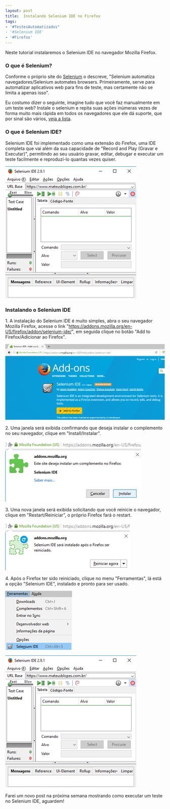 ```yaml
---
layout: post
title:  Instalando Selenium IDE no Firefox
tags:
- '#TestesAutomatizados"
- '#Selenium IDE'
- '#Firefox'
---
```


<p>Neste tutorial instalaremos o Selenium IDE no navegador Mozilla Firefox.</p>

<h3 id="heading3">O que é Selenium?</h3>

<p>Conforme o próprio site do <a href="http://www.seleniumhq.org/" target="_blank">Selenium</a> o descreve, "Selenium automatiza navegadores/Selenium automates browsers. Primeiramente, serve para automatizar aplicativos web para fins de teste, mas certamente não se limita a apenas isso".</p>
<p>Eu costumo dizer o seguinte, imagine tudo que você faz manualmente em um teste web? Instale o selenium e repita suas ações inúmeras vezes de forma muito mais rápida em todos os navegadores que ele dá suporte, que por sinal são vários, <a href="http://www.seleniumhq.org/about/platforms.jsp#browsers" target="_blank">veja a lista</a>.</p>

<h3 id="heading3">O que é Selenium IDE?</h3>

<p>Selenium IDE foi implementado como uma extensão do Firefox, uma IDE completa que vai além da sua capacidade de "Record and Play (Gravar e Executar)", permitindo ao seu usuário gravar, editar, debugar e executar um teste facilmente e reproduzí-lo quantas vezes quiser.</p>

<p><img src="https://raw.githubusercontent.com/mateusblopes/mateusblopes.github.io/master/_posts/img/SeleniumIDE1.png" alt="Selenium IDE - Tela principal do Selenium IDE" /></p>

<h3 id="heading3">Instalando o Selenium IDE</h3>

<p>1. A instalação do Selenium IDE é muito simples, abra o seu navegador Mozilla Firefox, acesse o link "<a href="https://addons.mozilla.org/en-US/firefox/addon/selenium-ide/" target="_blank">https://addons.mozilla.org/en-US/firefox/addon/selenium-ide/</a>", em seguida clique no botão "Add to Firefox/Adicionar ao Firefox".</p>

<p><img src="https://raw.githubusercontent.com/mateusblopes/mateusblopes.github.io/master/_posts/img/SeleniumIDE2.png" alt="Selenium IDE - Acessando site de Add-ons do Firefox" /></p>

<p>2. Uma janela será exibida confirmando que deseja instalar o complemento no seu navegador, clique em "Install/Instalar".</p>

<p><img src="https://raw.githubusercontent.com/mateusblopes/mateusblopes.github.io/master/_posts/img/SeleniumIDE3.png" alt="Selenium - Confirmando instalação" /></p>

<p>3. Uma nova janela será exibida solicitando que você reinicie o navegador, clique em "Restart/Reiniciar", o próprio Firefox fará o restart.</p>

<p><img src="https://raw.githubusercontent.com/mateusblopes/mateusblopes.github.io/master/_posts/img/SeleniumIDE4.png" alt="Selenium IDE - Reiniciar o navegador" /></p>

<p>4. Após o Firefox ter sido reiniciado, clique no menu "Ferramentas", lá está a opção "Selenium IDE", instalado e pronto para ser usado.</p>

<p><img src="https://raw.githubusercontent.com/mateusblopes/mateusblopes.github.io/master/_posts/img/SeleniumIDE5.png" alt="Selenium IDE - Reiniciar o navegador" /></p>
<p><img src="https://raw.githubusercontent.com/mateusblopes/mateusblopes.github.io/master/_posts/img/SeleniumIDE1.png" alt="Selenium IDE - Tela principal do Selenium IDE" /></p>

<p>Farei um novo post na próxima semana mostrando como executar um teste no Selenium IDE, aguardem!</p>
